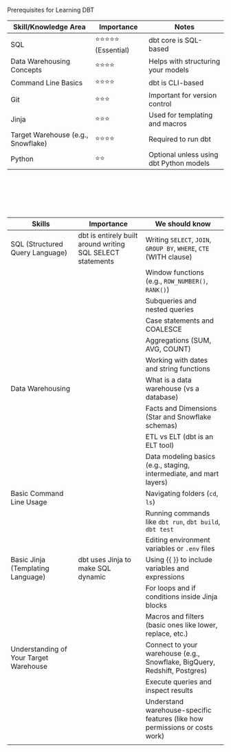 Prerequisites for Learning DBT

| Skill/Knowledge Area               | Importance             | Notes                                   |
| ---------------------------------- | ---------------------- | --------------------------------------- |
| SQL                                | ⭐⭐⭐⭐⭐ (Essential) | dbt core is SQL-based                   |
| Data Warehousing Concepts          | ⭐⭐⭐⭐               | Helps with structuring your models      |
| Command Line Basics                | ⭐⭐⭐⭐               | dbt is CLI-based                        |
| Git                                | ⭐⭐⭐                 | Important for version control           |
| Jinja                              | ⭐⭐⭐                 | Used for templating and macros          |
| Target Warehouse (e.g., Snowflake) | ⭐⭐⭐⭐               | Required to run dbt                     |
| Python                             | ⭐⭐                   | Optional unless using dbt Python models |

&nbsp;

&nbsp;

&nbsp;

| Skills                                 | Importance                                                 | We should know                                                              |
| -------------------------------------- | ---------------------------------------------------------- | --------------------------------------------------------------------------- |
| SQL (Structured Query Language)        | dbt is entirely built around writing SQL SELECT statements | Writing `SELECT`, `JOIN`, `GROUP BY`, `WHERE`, `CTE` (WITH clause)          |
|                                        |                                                            | Window functions (e.g., `ROW_NUMBER()`, `RANK()`)                           |
|                                        |                                                            | Subqueries and nested queries                                               |
|                                        |                                                            | Case statements and COALESCE                                                |
|                                        |                                                            | Aggregations (SUM, AVG, COUNT)                                              |
|                                        |                                                            | Working with dates and string functions                                     |
| Data Warehousing                       |                                                            | What is a data warehouse (vs a database)                                    |
|                                        |                                                            | Facts and Dimensions (Star and Snowflake schemas)                           |
|                                        |                                                            | ETL vs ELT (dbt is an ELT tool)                                             |
|                                        |                                                            | Data modeling basics (e.g., staging, intermediate, and mart layers)         |
| Basic Command Line Usage               |                                                            | Navigating folders (`cd`, `ls`)                                             |
|                                        |                                                            | Running commands like `dbt run`, `dbt build`, `dbt test`                    |
|                                        |                                                            | Editing environment variables or `.env` files                               |
| Basic Jinja (Templating Language)      | dbt uses Jinja to make SQL dynamic                         | Using {{ }} to include variables and expressions                            |
|                                        |                                                            | For loops and if conditions inside Jinja blocks                             |
|                                        |                                                            | Macros and filters (basic ones like lower, replace, etc.)                   |
| Understanding of Your Target Warehouse |                                                            | Connect to your warehouse (e.g., Snowflake, BigQuery, Redshift, Postgres)   |
|                                        |                                                            | Execute queries and inspect results                                         |
|                                        |                                                            | Understand warehouse-specific features (like how permissions or costs work) |
|                                        |                                                            |                                                                             |

&nbsp;

&nbsp;

&nbsp;

&nbsp;

&nbsp;

&nbsp;

&nbsp;
